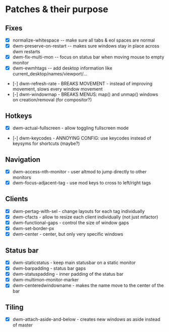 # Patches & their purpose

## Fixes
- [x] normalize-whitespace -- make sure all tabs & eol spaces are normal
- [x] dwm-preserve-on-restart -- makes sure windows stay in place across dwm restarts
- [x] dwm-fix-multi-mon -- focus on status bar when moving mouse to empty monitor
- [x] dwm-ewmhtags -- add desktop information like current_desktop/names/viewport/...
- [-] dwm-refresh-rate - BREAKS MOVEMENT - instead of improving movement, slows every window movement
- [-] dwm-windowmap - BREAKS MENUS: map() and unmap() windows on creation/removal (for compositor?)

## Hotkeys
- [x] dwm-actual-fullscreen - allow toggling fullscreen mode
- [-] dwm-keycodes - ANNOYING CONFIG: use keycodes instead of keysyms for shortcuts (maybe?)

## Navigation
- [x] dwm-access-nth-monitor - user altmod to jump directly to other monitors
- [x] dwm-focus-adjacent-tag - use mod keys to cross to left/right tags

## Clients
- [x] dwm-pertag-with-sel - change layouts for each tag individually
- [x] dwm-cfacts - allow to resize each client individually (not just mfactor)
- [x] dwm-functional-gaps - control the size of window gaps
- [x] dwm-set-border-px
- [x] dwm-center - center, but only very specific windows

## Status bar
- [x] dwm-staticstatus - keep main statusbar on a static monitor
- [x] dwm-barpadding  - status bar gaps
- [x] dwm-statuspadding - inner padding of the status bar
- [x] dwm-multimon-monitor-marker
- [x] dwm-centeredwindowname - makes the name move to the center of the bar

## Tiling
- [x] dwm-attach-aside-and-below - creates new windows as aside instead of master

